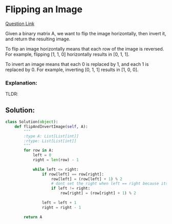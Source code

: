 # Flipping an Image

[Question Link](https://leetcode.com/problems/flipping-an-image/)  

Given a binary matrix A, we want to flip the image horizontally, then invert it, and return the resulting image.  

To flip an image horizontally means that each row of the image is reversed.  For example, flipping [1, 1, 0] horizontally results in [0, 1, 1].  

To invert an image means that each 0 is replaced by 1, and each 1 is replaced by 0. For example, inverting [0, 1, 1] results in [1, 0, 0].  

### Explanation:
TLDR: 

## Solution:
```Python
class Solution(object):
    def flipAndInvertImage(self, A):
        """
        :type A: List[List[int]]
        :rtype: List[List[int]]
        """
        for row in A:
            left = 0
            right = len(row) - 1
            
            while left <= right:
                if row[left] == row[right]:
                    row[left] = (row[left] + 1) % 2
                    # dont set the right when left == right because its already been flipped
                    if left != right:
                        row[right] = (row[right] + 1) % 2
                
                left = left + 1
                right = right - 1
                
        return A
```
